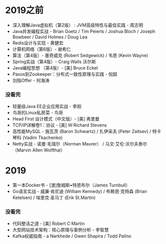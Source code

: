 # 2019之前
- 深入理解Java虚拟机（第2版） : JVM高级特性与最佳实践 - 周志明 
- Java并发编程实战 - Brian Goetz / Tim Peierls / Joshua Bloch / Joseph Bowbeer / David Holmes / Doug Lea 
- Redis设计与实现 - 黄健宏 
- 计算机网络（第6版）-  谢希仁 
- 算法（第4版）- 塞奇威克 (Robert Sedgewick) / 韦恩 (Kevin Wayne) 
- Spring实战（第4版）- Craig Walls 沃尔斯 
- Java编程思想 （第4版）- [美] Bruce Eckel 
- Paxos到Zookeeper：分布式一致性原理与实践 - 倪超 
- 剑指Offer - 何海涛 

### 没看完
- 轻量级Java EE企业应用实战 - 李刚 
- 鸟哥的Linux私房菜 - 鸟哥
- Head First 设计模式（中文版）- [美] 弗里曼 
- TCP/IP详解卷1：协议 - [美] W·Richard Stevens 
- 高性能MySQL - 施瓦茨 (Baron Schwartz) / 扎伊采夫 (Peter Zaitsev) / 特卡琴科 (Vadim Tkachenko) 
- Netty实战 - 诺曼·毛瑞尔（Norman Maurer） / 马文·艾伦·沃尔夫泰尔（Marvin Allen Wolfthal） 
# 2019
- 第一本Docker书 - [澳]詹姆斯•特恩布尔（James Turnbull）
- Go语言实战 - 威廉·肯尼迪 (William Kennedy) / 布赖恩·克特森 (Brian Ketelsen) / 埃里克·圣马丁 (Erik St.Martin) 
### 没看完
- 代码整洁之道 - [美] Robert C·Martin 
- 大型网站技术架构：核心原理与案例分析 - 李智慧 
- Kafka权威指南 - a Narkhede / Gwen Shapira / Todd Palino 
